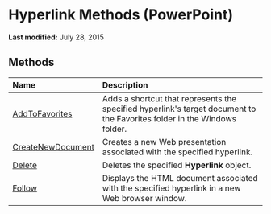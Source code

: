 
# Hyperlink Methods (PowerPoint)

 **Last modified:** July 28, 2015


## Methods



|**Name**|**Description**|
|:-----|:-----|
| [AddToFavorites](40a6f12e-3ad3-f028-ed47-b131b36af5fd.md)|Adds a shortcut that represents the specified hyperlink's target document to the Favorites folder in the Windows folder.|
| [CreateNewDocument](d2de9bbb-a659-3ea3-bdee-244329d88416.md)|Creates a new Web presentation associated with the specified hyperlink.|
| [Delete](05961889-ff6c-b8f3-4cf4-e60ed782533b.md)|Deletes the specified  **Hyperlink** object.|
| [Follow](d56ace43-cf92-b3a6-abb4-dd7b87bc3feb.md)|Displays the HTML document associated with the specified hyperlink in a new Web browser window.|
